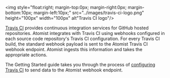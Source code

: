 <img style="float:right; margin-top:0px; margin-right:0px; margin-bottom:10px; margin-left:10px;" src="../images/travis-ci-logo.png" height="100px" width="100px" alt"Travis CI logo"/>

[Travis CI][travis] provides continuous integration services for
GitHub hosted repositories.  Atomist integrates with Travis CI using
webhooks configured in each source code repository's Travis CI
configuration.  For every Travis CI build, the standard webhook
payload is sent to the Atomist Travis CI webhook endpoint.  Atomist
ingests this information and takes the appropriate actions.

The Getting Started guide takes you through the process
of [configuring Travis CI][config] to send data to the Atomist webhook
endpoint.

[travis]: https://travis-ci.org/ (Travis CI)
[config]: /getting-started/ci.md#travis-ci-setup (Atomist and Travis CI)
